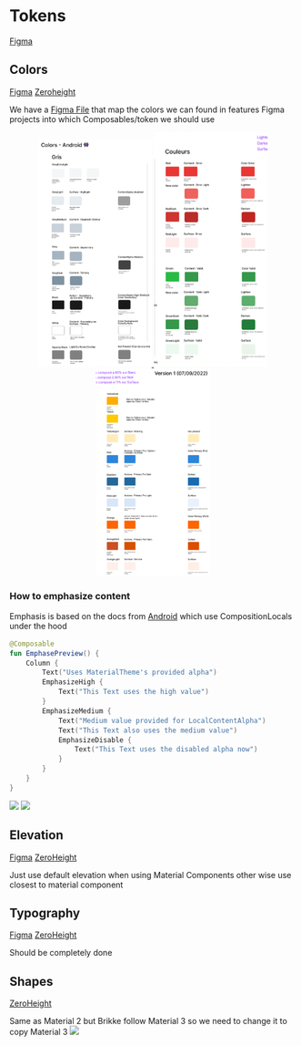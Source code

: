 # Tokens

[Figma](https://www.figma.com/file/E9JHa3rw9OYmZceSVHLPnN/Brikke---Tokens-%F0%9F%94%B6?node-id=262%3A2390)

## Colors

[Figma](https://www.figma.com/file/E9JHa3rw9OYmZceSVHLPnN/Brikke---Tokens-%F0%9F%94%B6?node-id=0%3A1)
[Zeroheight](https://zeroheight.com/25c15666f/p/40105d-colors/b/836d63)

We have
a [Figma File](https://www.figma.com/file/NSXzrskbAYebc1RTQUgKYN/Color-Mapping?node-id=0%3A1) that
map the colors we can found in features Figma projects into which Composables/token we should use

<a href="https://www.figma.com/file/NSXzrskbAYebc1RTQUgKYN/Color-Mapping?node-id=0%3A1">
<p align="center">
  <img
    width="200px"
    src="art/tokens/colors/gray.webp" />
<img
    width="200px"
    src="art/tokens/colors/state.webp" />
<img
    width="200px"
    src="art/tokens/colors/primary.webp" />
</p>
</a>

### How to emphasize content

Emphasis is based on the docs
from [Android](https://web.archive.org/web/20211025084752/https://developer.android.com/jetpack/compose/themes/material#emphasis)
which use CompositionLocals under the hood

```kotlin
@Composable
fun EmphasePreview() {
    Column {
        Text("Uses MaterialTheme's provided alpha")
        EmphasizeHigh {
            Text("This Text uses the high value")
        }
        EmphasizeMedium {
            Text("Medium value provided for LocalContentAlpha")
            Text("This Text also uses the medium value")
            EmphasizeDisable {
                Text("This Text uses the disabled alpha now")
            }
        }
    }
}
```

![](../spark-screenshot-testing/src/test/snapshots/images/com.adevinta.spark_PreviewScreenshotTests_preview_tests_tokens_emphasis_light.png)
![](../spark-screenshot-testing/src/test/snapshots/images/com.adevinta.spark_PreviewScreenshotTests_preview_tests_tokens_emphasis_dark.png)

## Elevation

[Figma](https://www.figma.com/file/E9JHa3rw9OYmZceSVHLPnN/Brikke---Tokens-%F0%9F%94%B6?node-id=203%3A72)
[ZeroHeight](https://zeroheight.com/25c15666f/p/380d82-shadows)

Just use default elevation when using Material Components other wise use closest to material
component

## Typography

[Figma](https://www.figma.com/file/E9JHa3rw9OYmZceSVHLPnN/Brikke---Tokens-%F0%9F%94%B6?node-id=890%3A90)
[ZeroHeight](https://zeroheight.com/25c15666f/p/73be39-typography/b/637f52)

Should be completely done

## Shapes

[ZeroHeight](https://zeroheight.com/25c15666f/p/448161-shapes)

Same as Material 2 but Brikke follow Material 3 so we need to change it to copy Material 3
![](../spark-screenshot-testing/src/test/snapshots/images/com.adevinta.spark_PreviewScreenshotTests_preview_tests_tokens_shapes_light.png)
